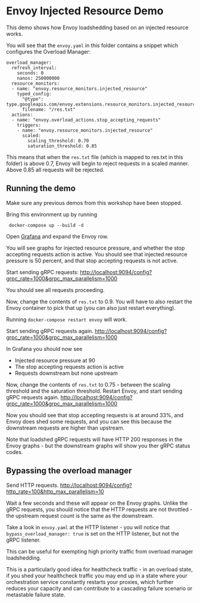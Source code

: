 # Envoy Injected Resource Demo

This demo shows how Envoy loadshedding based on an injected resource works.

You will see that the `envoy.yaml` in this folder contains a snippet which configures the Overload Manager:

```
overload_manager:
  refresh_interval:
    seconds: 0
    nanos: 250000000
  resource_monitors:
  - name: "envoy.resource_monitors.injected_resource"
    typed_config:
      "@type": type.googleapis.com/envoy.extensions.resource_monitors.injected_resource.v3.InjectedResourceConfig
      filename: "/res.txt"
  actions:
  - name: "envoy.overload_actions.stop_accepting_requests"
    triggers:
    - name: "envoy.resource_monitors.injected_resource"
      scaled:
        scaling_threshold: 0.70
        saturation_threshold: 0.85
```

This means that when the `res.txt` file (which is mapped to res.txt in this folder) is above 0.7, Envoy will
begin to reject requests in a scaled manner. Above 0.85 all requests will be rejected.

## Running the demo

Make sure any previous demos from this workshop have been stopped.

Bring this environment up by running 
```
 docker-compose up --build -d
```

Open [Grafana](http://localhost:3000/d/workshop/load-management-workshop?orgId=1&refresh=5s) and expand the Envoy row.

You will see graphs for injected resource pressure, and whether the stop accepting requests action is active.
You should see that injected resource pressure is 50 percent, and that stop accepting requests is not active.

Start sending gRPC requests:
[http://localhost:9094/config?grpc_rate=1000&grpc_max_parallelism=1000](http://localhost:9094/config?grpc_rate=1000&grpc_max_parallelism=1000)

You should see all requests proceeding.

Now, change the contents of `res.txt` to 0.9.
You will have to also restart the Envoy container to pick that up (you can also just restart everything).

Running `docker-compose restart envoy` will work.

Start sending gRPC requests again.
[http://localhost:9094/config?grpc_rate=1000&grpc_max_parallelism=1000](http://localhost:9094/config?grpc_rate=1000&grpc_max_parallelism=1000)

In Grafana you should now see 
 * Injected resource pressure at 90
 * The stop accepting requests action is active
 * Requests downstream but none upstream

Now, change the contents of `res.txt` to 0.75 - between the scaling threshold and the saturation threshold.
Restart Envoy, and start sending gRPC requests again.
[http://localhost:9094/config?grpc_rate=1000&grpc_max_parallelism=1000](http://localhost:9094/config?grpc_rate=1000&grpc_max_parallelism=1000)

Now you should see that stop accepting requests is at around 33%, and Envoy does shed some requests, and you can see this because the downstream requests are higher than upstream.

Note that loadshed gRPC requests will have HTTP 200 responses in the Envoy graphs - but the downstream graphs will show you ther gRPC status codes.

## Bypassing the overload manager

Send HTTP requests.
[http://localhost:9094/config?http_rate=100&http_max_parallelism=10](http://localhost:9094/config?http_rate=100&http_max_parallelism=100)

Wait a few seconds and these will appear on the Envoy graphs.
Unlike the gRPC requests, you should notice that the HTTP requests are not throttled - the upstream request count is the same as the downstream.

Take a look in `envoy.yaml` at the HTTP listener - you will notice that `bypass_overload_manager: true` is set on 
the HTTP listener, but not the gRPC listener.

This can be useful for exempting high priority traffic from overload manager loadshedding.

This is a particularly good idea for healthcheck traffic - in an overload state, if you shed your healthcheck 
traffic you may end up in a state where your orchestration service constantly restarts your proxies, which
further reduces your capacity and can contribute to a cascading failure scenario or metastable failure state.
